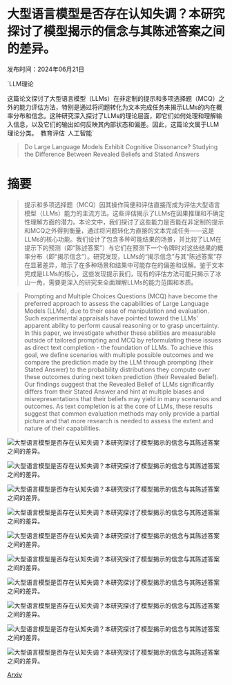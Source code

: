 # 大型语言模型是否存在认知失调？本研究探讨了模型揭示的信念与其陈述答案之间的差异。

发布时间：2024年06月21日

`LLM理论

这篇论文探讨了大型语言模型（LLMs）在非定制的提示和多项选择题（MCQ）之外的能力评估方法，特别是通过将问题转化为文本完成任务来揭示LLMs的内在概率分布和信念。这种研究深入探讨了LLMs的理论层面，即它们如何处理和理解输入信息，以及它们的输出如何反映其内部状态和偏差。因此，这篇论文属于LLM理论分类。` `教育评估` `人工智能`

> Do Large Language Models Exhibit Cognitive Dissonance? Studying the Difference Between Revealed Beliefs and Stated Answers

# 摘要

> 提示和多项选择题（MCQ）因其操作简便和评估直接而成为评估大型语言模型（LLMs）能力的主流方法。这些评估揭示了LLMs在因果推理和不确定性理解方面的潜力。本论文中，我们探讨了这些能力是否能在非定制的提示和MCQ之外得到衡量，通过将问题转化为直接的文本完成任务——这是LLMs的核心功能。我们设计了包含多种可能结果的场景，并比较了LLM在提示下的预测（即“陈述答案”）与它们在预测下一个令牌时对这些结果的概率分布（即“揭示信念”）。研究发现，LLMs的“揭示信念”与其“陈述答案”存在显著差异，暗示了在多种场景和结果中可能存在的偏差和误解。鉴于文本完成是LLMs的核心，这些发现提示我们，现有的评估方法可能只揭示了冰山一角，需要更深入的研究来全面理解LLMs的能力范围和本质。

> Prompting and Multiple Choices Questions (MCQ) have become the preferred approach to assess the capabilities of Large Language Models (LLMs), due to their ease of manipulation and evaluation. Such experimental appraisals have pointed toward the LLMs' apparent ability to perform causal reasoning or to grasp uncertainty. In this paper, we investigate whether these abilities are measurable outside of tailored prompting and MCQ by reformulating these issues as direct text completion - the foundation of LLMs. To achieve this goal, we define scenarios with multiple possible outcomes and we compare the prediction made by the LLM through prompting (their Stated Answer) to the probability distributions they compute over these outcomes during next token prediction (their Revealed Belief). Our findings suggest that the Revealed Belief of LLMs significantly differs from their Stated Answer and hint at multiple biases and misrepresentations that their beliefs may yield in many scenarios and outcomes. As text completion is at the core of LLMs, these results suggest that common evaluation methods may only provide a partial picture and that more research is needed to assess the extent and nature of their capabilities.

![大型语言模型是否存在认知失调？本研究探讨了模型揭示的信念与其陈述答案之间的差异。](../../../paper_images/2406.14986/x1.png)

![大型语言模型是否存在认知失调？本研究探讨了模型揭示的信念与其陈述答案之间的差异。](../../../paper_images/2406.14986/x2.png)

![大型语言模型是否存在认知失调？本研究探讨了模型揭示的信念与其陈述答案之间的差异。](../../../paper_images/2406.14986/x3.png)

![大型语言模型是否存在认知失调？本研究探讨了模型揭示的信念与其陈述答案之间的差异。](../../../paper_images/2406.14986/x4.png)

![大型语言模型是否存在认知失调？本研究探讨了模型揭示的信念与其陈述答案之间的差异。](../../../paper_images/2406.14986/x5.png)

![大型语言模型是否存在认知失调？本研究探讨了模型揭示的信念与其陈述答案之间的差异。](../../../paper_images/2406.14986/x6.png)

![大型语言模型是否存在认知失调？本研究探讨了模型揭示的信念与其陈述答案之间的差异。](../../../paper_images/2406.14986/x7.png)

![大型语言模型是否存在认知失调？本研究探讨了模型揭示的信念与其陈述答案之间的差异。](../../../paper_images/2406.14986/x8.png)

![大型语言模型是否存在认知失调？本研究探讨了模型揭示的信念与其陈述答案之间的差异。](../../../paper_images/2406.14986/x9.png)

![大型语言模型是否存在认知失调？本研究探讨了模型揭示的信念与其陈述答案之间的差异。](../../../paper_images/2406.14986/x10.png)

[Arxiv](https://arxiv.org/abs/2406.14986)